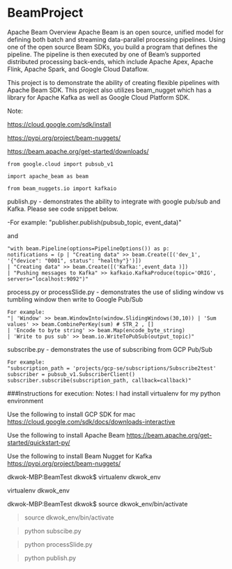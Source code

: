 # BeamProject


Apache Beam Overview
Apache Beam is an open source, unified model for defining both batch and streaming data-parallel processing pipelines. Using one of the open source Beam SDKs, you build a program that defines the pipeline. The pipeline is then executed by one of Beam’s supported distributed processing back-ends, which include Apache Apex, Apache Flink, Apache Spark, and Google Cloud Dataflow.

This project is to demonstrate the ability of creating flexible pipelines with Apache Beam SDK. This project also utilizes beam_nugget which has a library for Apache Kafka as well as Google Cloud Platform SDK.

Note:

https://cloud.google.com/sdk/install

https://pypi.org/project/beam-nuggets/

https://beam.apache.org/get-started/downloads/

    from google.cloud import pubsub_v1

    import apache_beam as beam

    from beam_nuggets.io import kafkaio

publish.py - demonstrates the ability to integrate with google pub/sub and Kafka. Please see code snippet below.

-For example:
    "publisher.publish(pubsub_topic, event_data)"

and

    "with beam.Pipeline(options=PipelineOptions()) as p:
    notifications = (p | "Creating data" >> beam.Create([('dev_1', '{"device": "0001", status": "healthy"}')]) 
    | "Creating data" >> beam.Create([('Kafka:',event_data )]) 
    | "Pushing messages to Kafka" >> kafkaio.KafkaProduce(topic='ORIG', servers="localhost:9092")"


process.py or processSlide.py - demonstrates the use of sliding window vs tumbling window then write to Google Pub/Sub 

    For example:
    "| 'Window' >> beam.WindowInto(window.SlidingWindows(30,10)) | 'Sum values' >> beam.CombinePerKey(sum) # STR_2 , [] 
    | 'Encode to byte string' >> beam.Map(encode_byte_string) 
    | 'Write to pus sub' >> beam.io.WriteToPubSub(output_topic)"

subscribe.py - demonstrates the use of subscribing from GCP Pub/Sub

    For example:
    "subscription_path = 'projects/gcp-se/subscriptions/Subscribe2test' subscriber = pubsub_v1.SubscriberClient() subscriber.subscribe(subscription_path, callback=callback)"


###Instructions for execution:
Notes: I had install virtualenv for my python environment

Use the following to install GCP SDK for mac
https://cloud.google.com/sdk/docs/downloads-interactive

Use the following to install Apache Beam
https://beam.apache.org/get-started/quickstart-py/

Use the following to install Beam Nugget for Kafka
https://pypi.org/project/beam-nuggets/


dkwok-MBP:BeamTest dkwok$ virtualenv dkwok_env

virtualenv dkwok_env

dkwok-MBP:BeamTest dkwok$ source dkwok_env/bin/activate

>source dkwok_env/bin/activate

>python subscibe.py

>python processSlide.py

>python publish.py




